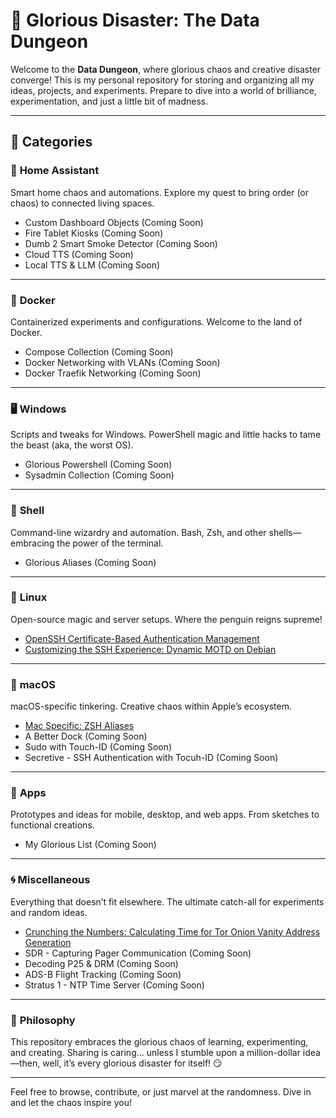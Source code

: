 # 🏰 **Glorious Disaster: The Data Dungeon**

Welcome to the **Data Dungeon**, where glorious chaos and creative disaster converge! This is my personal repository for storing and organizing all my ideas, projects, and experiments. Prepare to dive into a world of brilliance, experimentation, and just a little bit of madness.

---

## 📂 **Categories**

### 🏡 **Home Assistant**

Smart home chaos and automations. Explore my quest to bring order (or chaos) to connected living spaces.

- Custom Dashboard Objects (Coming Soon)
- Fire Tablet Kiosks (Coming Soon)
- Dumb 2 Smart Smoke Detector (Coming Soon)
- Cloud TTS (Coming Soon)
- Local TTS & LLM (Coming Soon)

---

### 🐳 **Docker**

Containerized experiments and configurations. Welcome to the land of Docker.

- Compose Collection (Coming Soon)
- Docker Networking with VLANs (Coming Soon)
- Docker Traefik Networking (Coming Soon)

---

### 🖥️ **Windows**

Scripts and tweaks for Windows. PowerShell magic and little hacks to tame the beast (aka, the worst OS).

- Glorious Powershell (Coming Soon)
- Sysadmin Collection (Coming Soon)

---

### 🐚 **Shell**

Command-line wizardry and automation. Bash, Zsh, and other shells—embracing the power of the terminal.

- Glorious Aliases (Coming Soon)

---

### 🐧 **Linux**

Open-source magic and server setups. Where the penguin reigns supreme!

- [OpenSSH Certificate-Based Authentication Management](/data/linux/OpenSSH/draft0001.md)
- [Customizing the SSH Experience: Dynamic MOTD on Debian](/data/linux/dynamic_motd.md)

---

### 🍎 **macOS**

macOS-specific tinkering. Creative chaos within Apple’s ecosystem.

- [Mac Specific: ZSH Aliases](/data/mac/zsh_aliases.md)
- A Better Dock (Coming Soon)
- Sudo with Touch-ID (Coming Soon)
- Secretive - SSH Authentication with Tocuh-ID (Coming Soon)

---

### 📱 **Apps**

Prototypes and ideas for mobile, desktop, and web apps. From sketches to functional creations.

- My Glorious List (Coming Soon)

---

### 🌀 **Miscellaneous**

Everything that doesn’t fit elsewhere. The ultimate catch-all for experiments and random ideas.

- [Crunching the Numbers: Calculating Time for Tor Onion Vanity Address Generation](/data/misc/cryptography/tor-ed25519-addresses.md)
- SDR - Capturing Pager Communication (Coming Soon)
- Decoding P25 & DRM (Coming Soon)
- ADS-B Flight Tracking (Coming Soon)
- Stratus 1 - NTP Time Server (Coming Soon)

---

### 🌟 **Philosophy**

This repository embraces the glorious chaos of learning, experimenting, and creating. Sharing is caring... unless I stumble upon a million-dollar idea—then, well, it’s every glorious disaster for itself! 😏

---

Feel free to browse, contribute, or just marvel at the randomness. Dive in and let the chaos inspire you!
